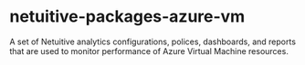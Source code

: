 # netuitive-packages-azure-vm
A set of Netuitive analytics configurations, polices, dashboards, and reports that are used to monitor performance of Azure Virtual Machine resources.
